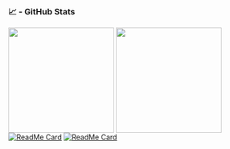 ### 📈 - GitHub Stats
<img align="center" height="210" src="https://github-readme-stats.vercel.app/api/top-langs/?username=Tonel&theme=graywhite&hide=css,tsql" /> <img align="center" height="210"  src="https://github-readme-stats.vercel.app/api/?username=Tonel&theme=graywhite" />  
[![ReadMe Card](https://github-readme-stats.vercel.app/api/pin/?username=Tonel&repo=multi-layered-architecture-springboot)](https://github.com/Tonel/multi-layered-architecture-springboot) [![ReadMe Card](https://github-readme-stats.vercel.app/api/pin/?username=Tonel&repo=web-scraping)](https://github.com/Tonel/web-scraping)
